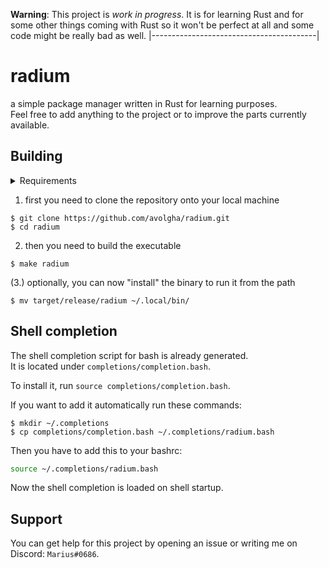 **Warning**: This project is _work in progress_. It is for learning Rust and for some other things coming with Rust so it won't be perfect at all and some code might be really bad as well.
|-----------------------------------------|

# radium

a simple package manager written in Rust for learning purposes.  
Feel free to add anything to the project or to improve the parts currently available.

## Building

<details>
  <summary>Requirements</summary>
  
  >1. rustc
  >2. cargo
  >
  >You can install both through [rustup](https://rustup.rs/)
</details>

1. first you need to clone the repository onto your local machine

```shell
$ git clone https://github.com/avolgha/radium.git
$ cd radium
```

2. then you need to build the executable

```shell
$ make radium
```

(3.) optionally, you can now "install" the binary to run it from the path

```shell
$ mv target/release/radium ~/.local/bin/
```

## Shell completion

The shell completion script for bash is already generated.  
It is located under `completions/completion.bash`.

To install it, run `source completions/completion.bash`.

If you want to add it automatically run these commands:

```shell
$ mkdir ~/.completions
$ cp completions/completion.bash ~/.completions/radium.bash
```

Then you have to add this to your bashrc:

```bash
source ~/.completions/radium.bash
```

Now the shell completion is loaded on shell startup.

## Support

You can get help for this project by opening an issue or writing me on Discord: `Marius#0686`.

